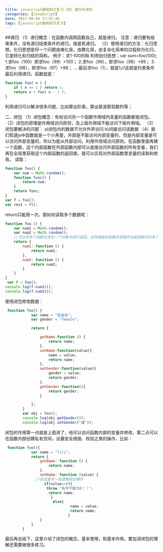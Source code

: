 ```yaml
---
title: javascript基础知识复习（四）递归与闭包
categories: [JavaScript]
date: 2017-08-09 17:55:48
tags: [javascript基础知识复习]
---
```

##递归 
（1）递归概念：在函数内调用函数自己，就是递归。 注意：递归要有结束条件，没有递归结束条件的递归，就是死递归。 
（2）使用递归的方法：化归思想。化归思想是将一个问题由难化易，由繁化简，由复杂化简单的过程称为化归，它是转化和归结的简称。 例子：求1-100的和 利用划归思想：var sum=foo(100); 1.求foo（100）即求foo（99）+100； 2.求foo（99），即求foo（98）+99； 3.求foo（98），即求foo（97）+98； ... 最后求foo（1），就是1;//这就是约束条件 最后利用递归，函数就是：
```javascript
function foo( n ) {
    if ( n == 1 ) return 1;
    return n + foo( n - 1 );
}
```
利用递归可以解决很多问题，比如算出阶乘，算出斐波那契数列等； 
<!--more-->
二、闭包 
（1）闭包概念：有权访问另一个函数作用域内变量的函数都是闭包。 
（2）闭包的原理是作用域访问原则，及上级作用域不能访问下级作用域。 
（3）闭包要解决的问题： a)闭包内的数据不允许外界访问 b)间接访问该数据 
（4）我们知道js中函数就是一个小黑屋，外部是不能访问内部变量的，但是内部变量是可以访问外部变量的，所以为能从外部访问，利用作用域访问原则，在函数里面再建一个函数，这个内部函数在外部函数内部可以直接访问外部函数的所有变量，我们再在全局里获取这个内部函数的返回值，就可以实现对外部函数里变量的读取和修改。 读取：

```javascript
function foo() {
    var num = Math.random();    
    function func() {
        return num;    
    }
    return func;
}
var f = foo();
var res1 = f();
```
return只能用一次，那如何读取多个数据呢：
```javascript
function foo () {
    var num1 = Math.random();
    var num2 = Math.random();
    //可以将多个函数包含在一个对象内进行返回，这样就能在函数外部操作当前函数内的多个变量
    return {
        num1: function () {
            return num1;
        },
        num2: function () {
            return num2;
        }
    }
}
 var f = foo();
console.log(f.num1());
console.log(f.num2());
```
使用闭包修改数据：
```javascript
 function foo() {
            var name = "高金彪";
            var gender = "female";

            return {

                getName:function () {
                    return name;
                },
                setName:function(value){
                    name = value;
                    return name;
                },
                setGender:function(value){
                    gender = value;
                    return gender;
                },
                getGender:function(){
                    return gender;
                }

            };
        }
        var obj = foo();
        console.log(obj.getGender());
        console.log(obj.setGender("雄"));
```
闭包的作用第一点就是上面讲了，他可以访问函数内部的变量并修改，第二点可以在函数内部创建私有空间，设置安全措施、校验之类的操作，比如：
```javascript
 function foo(){
            var name = "lili";
            return {
                getName: function () {
                    return name;
                },
                setName: function (value) {
              //在这里写一些逻辑验证操作
                  if(value==0){
                   throw "名字不能为0！！";
                    return name;
                     }
                      else{
                              name = value;
                              return name;
                             }
                }                 
            }
        }
```
最后再总结下，这里介绍了闭包的概念，基本使用，和基本作用，要加深闭包的理解还需要做很多练习。